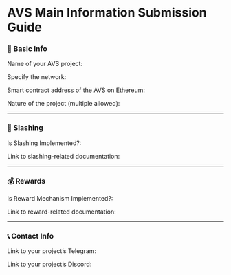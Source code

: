 <!-- Use this template for updating avs main info -->

# AVS Main Information Submission Guide

### 📌 Basic Info
Name of your AVS project: 
<!-- Example: EigenDA -->

Specify the network: 
<!-- `Mainnet` or `Holesky` -->

Smart contract address of the AVS on Ethereum: 
<!-- Example: 0xf98d5de1014110c65c51b85ea55f73863215cc10 -->

Nature of the project (multiple allowed): 
<!-- Example: ZK, Oracle -->  
<!-- Refer to: /eigenlayer/schema/avs_category.json -->

---

### 🔐 Slashing

Is Slashing Implemented?: 
<!-- `true` / `false` -->

Link to slashing-related documentation: 
<!-- Example: https://docs.avs.org/slashing -->

---

### 💰 Rewards

Is Reward Mechanism Implemented?: 
<!-- `true` / `false` -->

Link to reward-related documentation: 
<!-- Example: https://docs.avs.org/reward -->

---

### 📞 Contact Info

Link to your project’s Telegram: 
<!-- Example: https://t.me/AVSCommunity -->

Link to your project’s Discord: 
<!-- Example: https://discord.gg/projectxyz -->